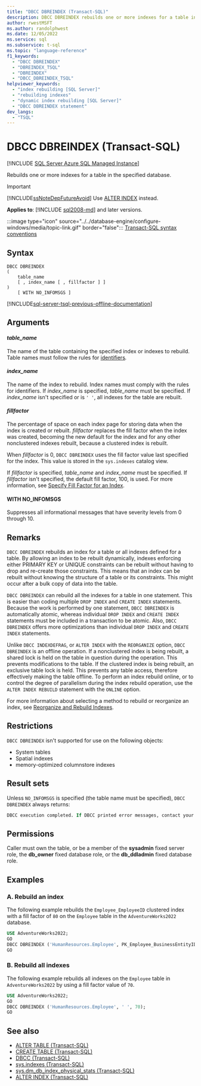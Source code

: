 ```yaml
---
title: "DBCC DBREINDEX (Transact-SQL)"
description: DBCC DBREINDEX rebuilds one or more indexes for a table in the specified database.
author: rwestMSFT
ms.author: randolphwest
ms.date: 12/05/2022
ms.service: sql
ms.subservice: t-sql
ms.topic: "language-reference"
f1_keywords:
  - "DBCC DBREINDEX"
  - "DBREINDEX_TSQL"
  - "DBREINDEX"
  - "DBCC_DBREINDEX_TSQL"
helpviewer_keywords:
  - "index rebuilding [SQL Server]"
  - "rebuilding indexes"
  - "dynamic index rebuilding [SQL Server]"
  - "DBCC DBREINDEX statement"
dev_langs:
  - "TSQL"
---
```

# DBCC DBREINDEX (Transact-SQL)

[!INCLUDE [SQL Server Azure SQL Managed Instance](../../includes/applies-to-version/sql-asdbmi.md)]

Rebuilds one or more indexes for a table in the specified database.

> [!IMPORTANT]  
> [!INCLUDE[ssNoteDepFutureAvoid](../../includes/ssnotedepfutureavoid-md.md)] Use [ALTER INDEX](../../t-sql/statements/alter-index-transact-sql.md) instead.

**Applies to**: [!INCLUDE [sql2008-md](../../includes/sql2008-md.md)] and later versions.

:::image type="icon" source="../../database-engine/configure-windows/media/topic-link.gif" border="false"::: [Transact-SQL syntax conventions](../../t-sql/language-elements/transact-sql-syntax-conventions-transact-sql.md)

## Syntax

```syntaxsql
DBCC DBREINDEX
(
    table_name
    [ , index_name [ , fillfactor ] ]
)
    [ WITH NO_INFOMSGS ]
```

[!INCLUDE[sql-server-tsql-previous-offline-documentation](../../includes/sql-server-tsql-previous-offline-documentation.md)]

## Arguments

#### *table_name*

The name of the table containing the specified index or indexes to rebuild. Table names must follow the rules for [identifiers](../../relational-databases/databases/database-identifiers.md)*.*

#### *index_name*

The name of the index to rebuild. Index names must comply with the rules for identifiers. If *index_name* is specified, *table_name* must be specified. If *index_name* isn't specified or is `' '`, all indexes for the table are rebuilt.

#### *fillfactor*

The percentage of space on each index page for storing data when the index is created or rebuilt. *fillfactor* replaces the fill factor when the index was created, becoming the new default for the index and for any other nonclustered indexes rebuilt, because a clustered index is rebuilt.  

When *fillfactor* is 0, `DBCC DBREINDEX` uses the fill factor value last specified for the index. This value is stored in the `sys.indexes` catalog view.  

If *fillfactor* is specified, *table_name* and *index_name* must be specified. If *fillfactor* isn't specified, the default fill factor, 100, is used. For more information, see [Specify Fill Factor for an Index](../../relational-databases/indexes/specify-fill-factor-for-an-index.md).

#### WITH NO_INFOMSGS

Suppresses all informational messages that have severity levels from 0 through 10.

## Remarks

`DBCC DBREINDEX` rebuilds an index for a table or all indexes defined for a table. By allowing an index to be rebuilt dynamically, indexes enforcing either PRIMARY KEY or UNIQUE constraints can be rebuilt without having to drop and re-create those constraints. This means that an index can be rebuilt without knowing the structure of a table or its constraints. This might occur after a bulk copy of data into the table.

`DBCC DBREINDEX` can rebuild all the indexes for a table in one statement. This is easier than coding multiple `DROP INDEX` and `CREATE INDEX` statements. Because the work is performed by one statement, `DBCC DBREINDEX` is automatically atomic, whereas individual `DROP INDEX` and `CREATE INDEX` statements must be included in a transaction to be atomic. Also, `DBCC DBREINDEX` offers more optimizations than individual `DROP INDEX` and `CREATE INDEX` statements.

Unlike `DBCC INDEXDEFRAG`, or `ALTER INDEX` with the `REORGANIZE` option, `DBCC DBREINDEX` is an offline operation. If a nonclustered index is being rebuilt, a shared lock is held on the table in question during the operation. This prevents modifications to the table. If the clustered index is being rebuilt, an exclusive table lock is held. This prevents any table access, therefore effectively making the table offline. To perform an index rebuild online, or to control the degree of parallelism during the index rebuild operation, use the `ALTER INDEX REBUILD` statement with the `ONLINE` option.

For more information about selecting a method to rebuild or reorganize an index, see [Reorganize and Rebuild Indexes](../../relational-databases/indexes/reorganize-and-rebuild-indexes.md).

## Restrictions

`DBCC DBREINDEX` isn't supported for use on the following objects:

- System tables
- Spatial indexes
- memory-optimized columnstore indexes

## Result sets

Unless `NO_INFOMSGS` is specified (the table name must be specified), `DBCC DBREINDEX` always returns:

```sql
DBCC execution completed. If DBCC printed error messages, contact your system administrator.
```

## Permissions

Caller must own the table, or be a member of the **sysadmin** fixed server role, the **db_owner** fixed database role, or the **db_ddladmin** fixed database role.

## Examples

### A. Rebuild an index

The following example rebuilds the `Employee_EmployeeID` clustered index with a fill factor of `80` on the `Employee` table in the `AdventureWorks2022` database.

```sql
USE AdventureWorks2022;
GO
DBCC DBREINDEX ('HumanResources.Employee', PK_Employee_BusinessEntityID, 80);
GO
```

### B. Rebuild all indexes

The following example rebuilds all indexes on the `Employee` table in `AdventureWorks2022` by using a fill factor value of `70`.

```sql
USE AdventureWorks2022;
GO
DBCC DBREINDEX ('HumanResources.Employee', ' ', 70);
GO
```

## See also

- [ALTER TABLE (Transact-SQL)](../../t-sql/statements/alter-table-transact-sql.md)
- [CREATE TABLE (Transact-SQL)](../../t-sql/statements/create-table-transact-sql.md)
- [DBCC (Transact-SQL)](../../t-sql/database-console-commands/dbcc-transact-sql.md)
- [sys.indexes (Transact-SQL)](../../relational-databases/system-catalog-views/sys-indexes-transact-sql.md)
- [sys.dm_db_index_physical_stats (Transact-SQL)](../../relational-databases/system-dynamic-management-views/sys-dm-db-index-physical-stats-transact-sql.md)
- [ALTER INDEX (Transact-SQL)](../../t-sql/statements/alter-index-transact-sql.md)

